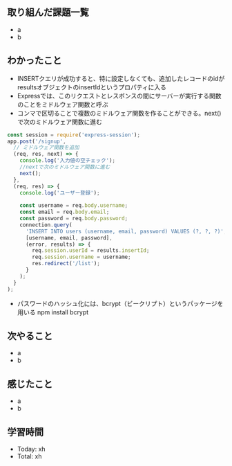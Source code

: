 ## 取り組んだ課題一覧
- a
- b
## わかったこと
- INSERTクエリが成功すると、特に設定しなくても、追加したレコードのidがresultsオブジェクトのinsertIdというプロパティに入る
- Expressでは、このリクエストとレスポンスの間にサーバーが実行する関数のことをミドルウェア関数と呼ぶ
- コンマで区切ることで複数のミドルウェア関数を作ることができる。next()で次のミドルウェア関数に進む
  
```javascript:test.js
const session = require('express-session');
app.post('/signup', 
  // ミドルウェア関数を追加
  (req, res, next) => {
    console.log('入力値の空チェック');
    //nextで次のミドルウェア関数に進む
    next();
  },
  (req, res) => {
    console.log('ユーザー登録');
    
    const username = req.body.username;
    const email = req.body.email;
    const password = req.body.password;
    connection.query(
      'INSERT INTO users (username, email, password) VALUES (?, ?, ?)',
      [username, email, password],
      (error, results) => {
        req.session.userId = results.insertId;
        req.session.username = username;
        res.redirect('/list');
      }
    );
  }
);
```
- パスワードのハッシュ化には、bcrypt（ビークリプト）というパッケージを用いる npm install bcrypt
## 次やること
- a
- b
## 感じたこと
- a
- b
## 学習時間
- Today: xh
- Total: xh
